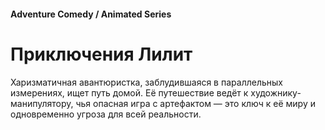 #### Adventure Comedy / Animated Series

# Приключения Лилит

Харизматичная авантюристка, заблудившаяся в параллельных измерениях, ищет путь домой. Её путешествие ведёт к художнику-манипулятору, чья опасная игра с артефактом — это ключ к её миру и одновременно угроза для всей реальности.
